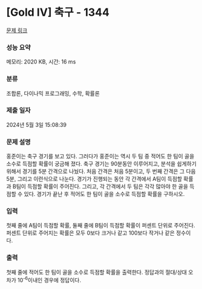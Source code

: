 # [Gold IV] 축구 - 1344 

[문제 링크](https://www.acmicpc.net/problem/1344) 

### 성능 요약

메모리: 2020 KB, 시간: 16 ms

### 분류

조합론, 다이나믹 프로그래밍, 수학, 확률론

### 제출 일자

2024년 5월 3일 15:08:39

### 문제 설명

<p>홍준이는 축구 경기를 보고 있다. 그러다가 홍준이는 역시 두 팀 중 적어도 한 팀이 골을 소수로 득점할 확률이 궁금해 졌다. 축구 경기는 90분동안 이루어지고, 분석을 쉽게하기 위해서 경기를 5분 간격으로 나눴다. 처음 간격은 처음 5분이고, 두 번째 간격은 그 다음 5분, 그리고 이런식으로 나눈다. 경기가 진행되는 동안 각 간격에서 A팀이 득점할 확률과 B팀이 득점할 확률이 주어진다. 그리고, 각 간격에서 두 팀은 각각 많아야 한 골을 득점할 수 있다. 경기가 끝난 후 적어도 한 팀이 골을 소수로 득점할 확률을 구하시오.</p>

### 입력 

 <p>첫째 줄에 A팀이 득점할 확률, 둘째 줄에 B팀이 득점할 확률이 퍼센트 단위로 주어진다. 퍼센트 단위로 주어지는 확률은 모두 0보다 크거나 같고 100보다 작거나 같은 정수이다.</p>

### 출력 

 <p>첫째 줄에 적어도 한 팀이 골을 소수로 득점할 확률을 출력한다. 정답과의 절대/상대 오차가 10<sup>-6</sup>이내인 경우에 정답이다.</p>

